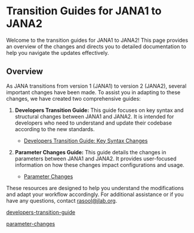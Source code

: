 # Transition Guides for JANA1 to JANA2

Welcome to the transition guides for JANA1 to JANA2! This page provides an overview of the changes and directs you to detailed documentation to help you navigate the updates effectively.

## Overview

As JANA transitions from version 1 (JANA1) to version 2 (JANA2), several important changes have been made. To assist you in adapting to these changes, we have created two comprehensive guides:

1. **Developers Transition Guide:** This guide focuses on key syntax and structural changes between JANA1 and JANA2. It is intended for developers who need to understand and update their codebase according to the new standards.
   - [Developers Transition Guide: Key Syntax Changes](#developers-transition-guide)

2. **Parameter Changes Guide:** This guide details the changes in parameters between JANA1 and JANA2. It provides user-focused information on how these changes impact configurations and usage.
   - [Parameter Changes](parameter-changes-guide.md)


These resources are designed to help you understand the modifications and adapt your workflow accordingly. For additional assistance or if you have any questions, contact [rasool@jlab.org](mailto:rasool@jlab.org).

[developers-transition-guide](developers-transition-guide.md ':include')

[parameter-changes](parameter-changes.md ':include')